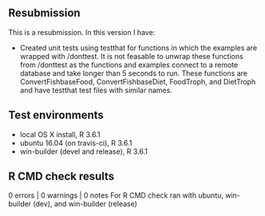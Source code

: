 ## Resubmission
This is a resubmission. In this version I have:

* Created unit tests using testthat for functions in which the examples are wrapped with /donttest. It is not feasable to unwrap these functions from /donttest as the functions and examples connect to a remote database and take longer than 5 seconds to run. These functions are ConvertFishbaseFood, ConvertFishbaseDiet, FoodTroph, and DietTroph and have testthat test files with similar names. 

## Test environments
* local OS X install, R 3.6.1
* ubuntu 16.04 (on travis-ci), R 3.6.1
* win-builder (devel and release), R 3.6.1

## R CMD check results
0 errors | 0 warnings | 0 notes
For R CMD check ran with ubuntu, win-builder (dev), and win-builder (release)